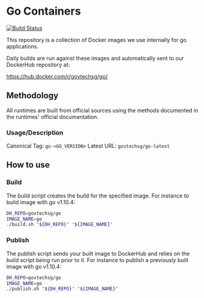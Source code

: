# Go Containers

[![Build Status](https://travis-ci.com/gdsace/docker-go.svg?branch=master)](https://travis-ci.com/gdsace/docker-go/)

This repository is a collection of Docker images we use internally for go applications.

Daily builds are run against these images and automatically sent to our DockerHub repository at:

https://hub.docker.com/r/govtechsg/go/

## Methodology
All runtimes are built from official sources using the methods documented in the runtimes' official documentation.

### Usage/Description
Canonical Tag: `go-<GO_VERSION>`
Latest URL: `govtechsg/go-latest`

## How to use

### Build
The build script creates the build for the specified image. For instance to build image with go v1.10.4:

```bash
DH_REPO=govtechsg/go
IMAGE_NAME=go
./build.sh "${DH_REPO}" "${IMAGE_NAME}"
```

### Publish
The publish script sends your built image to DockerHub and relies on the build script being run prior to it. For instance to publish a previously built image with go v1.10.4:

```bash
DH_REPO=govtechsg/go
IMAGE_NAME=go
./publish.sh "${DH_REPO}" "${IMAGE_NAME}"
```